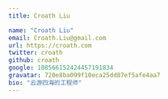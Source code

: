 ```yaml
---
title: Croath Liu

name: "Croath Liu"
email: Croath.Liu@gmail.com
url: https://croath.com
twitter: croath
github: croath
google: 108566152424457191834
gravatar: 720e8ba099f10eca25dd87ef5afe4aa7
bio: "云游四海的工程师"
---
```

